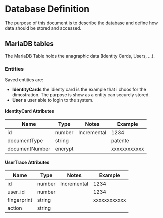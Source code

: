 # Database Definition

The purpose of this document is to describe the database and define how data should be stored and accessed.

## MariaDB tables

The MariaDB Table holds the anagraphic data (Identity Cards, Users, …).

### Entities

Saved entities are:

- **IdentityCards** the idienty card is the example that i choos for the dimostration. The purpose is show as a entity can securely stored.
- **User** a user able to login to the system.


#### IdentityCard Attributes <a id="id"></a>

| Name           | Type    | Notes            | Example             |
| -------------- | ------- | ---------------- | ------------------- |
| id             | number  | Incremental      | 1234                |
| documentType   | string  |                  | patente             |
| documentNumber | encrypt |                  | xxxxxxxxxxxx        |


#### UserTrace Attributes <a id="id"></a>

| Name           | Type    | Notes            | Example             |
| -------------- | ------- | ---------------- | ------------------- |
| id             | number  | Incremental      | 1234                |
| user_id        | number  |                  | 1234                |
| fingerprint    | string  |                  | xxxxxxxxxxxx        |
| action         | string  |                  |         |
